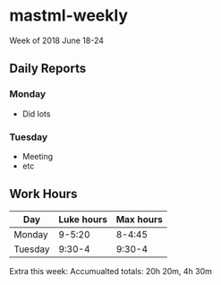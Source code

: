 # mastml-weekly

Week of 2018 June 18-24

## Daily Reports

### Monday

+ Did lots

### Tuesday

+ Meeting
+ etc

## Work Hours

Day | Luke hours | Max hours
--- | --- | ---
Monday | 9-5:20 | 8-4:45
Tuesday | 9:30-4 | 9:30-4

Extra this week:
Accumualted totals: 20h 20m, 4h 30m
